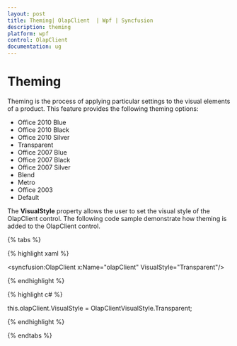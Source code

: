 ```yaml
---
layout: post
title: Theming| OlapClient  | Wpf | Syncfusion
description: theming
platform: wpf
control: OlapClient 
documentation: ug
---
```


# Theming

Theming is the process of applying particular settings to the visual elements of a product. This feature provides the following theming options:

 * Office 2010 Blue
 * Office 2010 Black
 * Office 2010 Silver
 * Transparent
 * Office 2007 Blue
 * Office 2007 Black
 * Office 2007 Silver
 * Blend
 * Metro
 * Office 2003
 * Default

The **VisualStyle** property allows the user to set the visual style of the OlapClient control. The following code sample demonstrate how theming is added to the OlapClient control.

{% tabs %}

{% highlight xaml %} 

<syncfusion:OlapClient  x:Name="olapClient" VisualStyle="Transparent"/>

{% endhighlight %}

{% highlight c# %}  

this.olapClient.VisualStyle = OlapClientVisualStyle.Transparent;

{% endhighlight %}

{% endtabs %}
